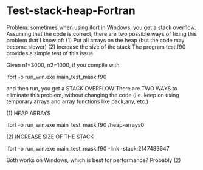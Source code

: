 # Test-stack-heap-Fortran
Problem: sometimes when using ifort in Windows, you get a stack overflow.
Assuming that the code is correct, there are two possible ways of fixing this problem that I know of:
(1) Put all arrays on the heap (but the code may become slower)
(2) Increase the size of the stack
The program test.f90 provides a simple test of this issue

Given n1=3000, n2=1000, if you compile with 

ifort -o run_win.exe main_test_mask.f90

and then run, you get a STACK OVERFLOW
There are TWO WAYS to eliminate this problem, without changing the code
(i.e. keep on using temporary arrays and array functions like pack,any, etc.)

(1) HEAP ARRAYS

ifort -o run_win.exe main_test_mask.f90 /heap-arrays0

(2) INCREASE SIZE OF THE STACK

ifort -o run_win.exe main_test_mask.f90 -link -stack:2147483647

Both works on Windows, which is best for performance? 
Probably (2)

